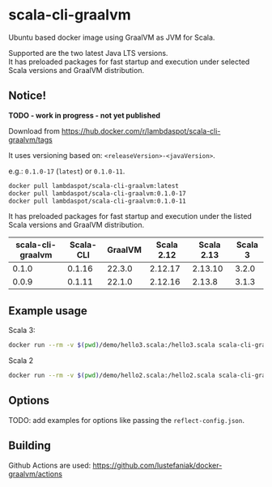 # scala-cli-graalvm

Ubuntu based docker image using GraalVM as JVM for Scala.<br>

Supported are the two latest Java LTS versions.<br>
It has preloaded packages for fast startup and execution under selected Scala versions and GraalVM distribution.

## Notice!
**TODO - work in progress - not yet published**

Download from https://hub.docker.com/r/lambdaspot/scala-cli-graalvm/tags

It uses versioning based on: `<releaseVersion>-<javaVersion>`.

e.g.: `0.1.0-17` (`latest`) or `0.1.0-11`.

```bash
docker pull lambdaspot/scala-cli-graalvm:latest
docker pull lambdaspot/scala-cli-graalvm:0.1.0-17
docker pull lambdaspot/scala-cli-graalvm:0.1.0-11
```

It has preloaded packages for fast startup and execution under the listed Scala versions and GraalVM distribution.

| scala-cli-graalvm | Scala-CLI | GraalVM | Scala 2.12 | Scala 2.13 | Scala 3 |
|-------------------|-----------|---------|------------|------------|---------|
| 0.1.0             | 0.1.16    | 22.3.0  | 2.12.17    | 2.13.10    | 3.2.0   |
| 0.0.9             | 0.1.11    | 22.1.0  | 2.12.16    | 2.13.8     | 3.1.3   |


## Example usage

Scala 3:
```bash
docker run --rm -v $(pwd)/demo/hello3.scala:/hello3.scala scala-cli-graalvm:latest package --native-image --scala 3.1.3 --graalvm-jvm-id graalvm-java17:22.1.0 /hello3.scala
```
Scala 2
```bash
docker run --rm -v $(pwd)/demo/hello2.scala:/hello2.scala scala-cli-graalvm:latest package --native-image --scala 2.13.8 --graalvm-jvm-id graalvm-java17:22.1.0 /hello2.scala
```

## Options 

TODO: add examples for options like passing the `reflect-config.json`.

## Building

Github Actions are used: https://github.com/lustefaniak/docker-graalvm/actions
